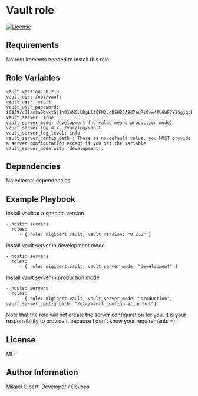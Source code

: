 Vault role
=========

[![License](http://img.shields.io/:license-mit-blue.svg)](http://doge.mit-license.org) 

Requirements
------------

No requirements needed to install this role.

Role Variables
--------------

```
vault_version: 0.2.0
vault_dir: /opt/vault
vault_user: vault
vault_user_password: $6$J9/cJI/s$a0bvktGj1hO1WMG.LDgLlfOFM3.dBSHBJA9d7euRiOvw4TUGWF7Y2SgjqcET4OCjeOupVR9XFM9EqWYIPdFDG.
vault_server: True
vault_server_mode: development (no value means production mode)
vault_server_log_dir: /var/log/vault
vault_server_log_level: info
vault_server_config_path : There is no default value, you MUST provide a server configuration except if you set the variable vault_server_mode with 'development'.
```

Dependencies
------------

No external dependencies

Example Playbook
----------------

Install vault at a specific version

    - hosts: servers
      roles:
         - { role: migibert.vault, vault_version: "0.2.0" }


Install vault server in development mode

    - hosts: servers
      roles:
         - { role: migibert.vault, vault_server_mode: "development" }


Install vault server in production mode

    - hosts: servers
      roles:
         - { role: migibert.vault, vault_server_mode: "production",  vault_server_config_path: "/etc/vault_configuration.hcl"}

Note that the role will not create the server configuration for you, it is your responsibility to provide it because I don't know your requirements =)



License
-------

MIT

Author Information
------------------

Mikael Gibert, Developer / Devops
